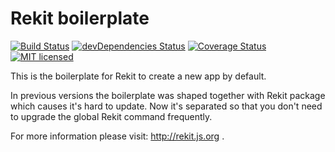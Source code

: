 # Rekit boilerplate

[![Build Status](https://travis-ci.org/supnate/rekit-boilerplate.svg?branch=master)](https://travis-ci.org/supnate/rekit-boilerplate)
[![devDependencies Status](https://david-dm.org/supnate/rekit-boilerplate/dev-status.svg)](https://david-dm.org/supnate/rekit-boilerplate?type=dev)
[![Coverage Status](https://img.shields.io/codecov/c/github/supnate/rekit-boilerplate/master.svg)](https://codecov.io/github/supnate/rekit-boilerplate)
[![MIT licensed](https://img.shields.io/badge/license-MIT-blue.svg)](./LICENSE)

This is the boilerplate for Rekit to create a new app by default.

In previous versions the boilerplate was shaped together with Rekit package which causes it's hard to update. Now it's separated so that you don't need to upgrade the global Rekit command frequently.

For more information please visit: http://rekit.js.org .
